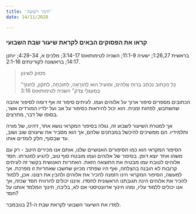 ```yaml
---
title: 'חינוך וישועה'
date: 14/11/2020

---
```


### קראו את הפסוקים הבאים לקראת שיעור שבת השבועי
בראשית 1:26,27; ישעיה 11:1-9; השניה לטימותאוס 3:14-17; מלכים א, 4:29-34; יוחנן 14:17; בראשונה לקורינתים 2:1-16.

> <p>פסוק לשינון</p>
> "כָּל הַכָּתוּב נִכְתַּב בְּרוּחַ אֱלֹהִים, וּמוֹעִיל הוּא לְהוֹרָאָה, לְתוֹכֵחָה, לְתִקּוּן, לְחִנּוּךְ בְּמַעְגְּלֵי צֶדֶק" השניה לטימותאוס 3:16

הכתובים מספרים סיפור ארוך על אלוהים ועמו. לעיתים סיפור זה אף דומה לסיפור אהבה שהשתבש, לפחות זמנית. הוא יכול להיראות כסיפור על אב ועל ילדיו המורדים אשר, בסופו של דבר, מתרצים.

אך למטרת השיעור לשבוע זה, נגלה בסיפור המקראי נושא אחר, דהינו, של מורה ותלמידיו. הם ממשיכים להיכשל במבחנים שלהם, אך הוא מסביר את שיעורם שוב ושוב, עד שבסוף, חלק לומדים אותו.

הסיפור המקראי הוא כמו הסיפורים האנושיים שלנו, אותם אנו מכירים היטב - רק עם משהו אחד יוצא דופן. בסיפור של אלוהים ועמו מובטח סוף טוב, להגיע למטרתו. חסד אלוהים לטובת עמו מבטיח את התוצאה הזאת. האחריות האנושית בקשר זה לעיתים קרובות לא הובנה בהצלחה, ואף היו שפחדו מכיוון שחשבו שאחריות זו מפרכת. אך למעשה, הסיפור המקראי הינו הזמנה להכיר את אלוהים ולהבין את רצונו. אכן, ללמוד להכיר את אלוהים הינה תגובתנו הראשונית לחסדו. איננו יכולים להרוויח חסד שכזה, אך אנו יכולים ללמוד עליו, ומהו חינוך אדוונטיסטי אם לא, בליבה, חינוך המלמד אותנו על חסד?

למדו את השיעור השבועי לקראת שבת ה-21 בנובמבר.